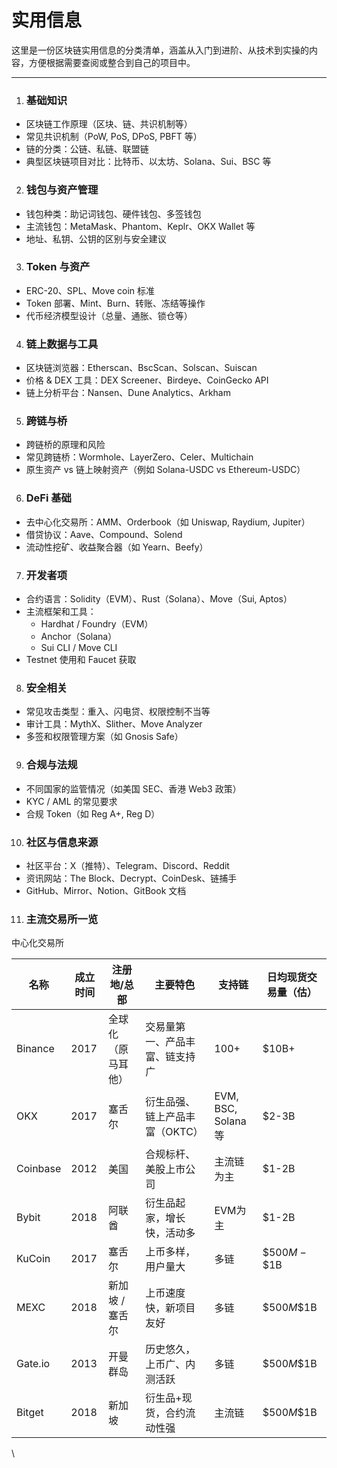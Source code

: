 # 实用信息

这里是一份区块链实用信息的分类清单，涵盖从入门到进阶、从技术到实操的内容，方便根据需要查阅或整合到自己的项目中。

***

1. ### 基础知识

* 区块链工作原理（区块、链、共识机制等）
* 常见共识机制（PoW, PoS, DPoS, PBFT 等）
* 链的分类：公链、私链、联盟链
* 典型区块链项目对比：比特币、以太坊、Solana、Sui、BSC 等

2. ### 钱包与资产管理

* 钱包种类：助记词钱包、硬件钱包、多签钱包
* 主流钱包：MetaMask、Phantom、Keplr、OKX Wallet 等
* 地址、私钥、公钥的区别与安全建议

3. ### Token 与资产

* ERC-20、SPL、Move coin 标准
* Token 部署、Mint、Burn、转账、冻结等操作
* 代币经济模型设计（总量、通胀、锁仓等）

4. ### 链上数据与工具

* 区块链浏览器：Etherscan、BscScan、Solscan、Suiscan
* 价格 & DEX 工具：DEX Screener、Birdeye、CoinGecko API
* 链上分析平台：Nansen、Dune Analytics、Arkham

5. ### 跨链与桥

* 跨链桥的原理和风险
* 常见跨链桥：Wormhole、LayerZero、Celer、Multichain
* 原生资产 vs 链上映射资产（例如 Solana-USDC vs Ethereum-USDC）

6. ### DeFi 基础

* 去中心化交易所：AMM、Orderbook（如 Uniswap, Raydium, Jupiter）
* 借贷协议：Aave、Compound、Solend
* 流动性挖矿、收益聚合器（如 Yearn、Beefy）

7. ### 开发者项

* 合约语言：Solidity（EVM）、Rust（Solana）、Move（Sui, Aptos）
* 主流框架和工具：
  * Hardhat / Foundry（EVM）
  * Anchor（Solana）
  * Sui CLI / Move CLI
* Testnet 使用和 Faucet 获取

8. ### 安全相关

* 常见攻击类型：重入、闪电贷、权限控制不当等
* 审计工具：MythX、Slither、Move Analyzer
* 多签和权限管理方案（如 Gnosis Safe）

9. ### 合规与法规

* 不同国家的监管情况（如美国 SEC、香港 Web3 政策）
* KYC / AML 的常见要求
* 合规 Token（如 Reg A+, Reg D）

10. ### 社区与信息来源

* 社区平台：X（推特）、Telegram、Discord、Reddit
* 资讯网站：The Block、Decrypt、CoinDesk、链捕手
* GitHub、Mirror、Notion、GitBook 文档

11. ### 主流交易所一览

中心化交易所

| 名称                 | 成立时间 | 注册地/总部    | 主要特色              | 支持链               | 日均现货交易量（估）    |
| ------------------ | ---- | --------- | ----------------- | ----------------- | ------------- |
| <p>Binance<br></p> | 2017 | 全球化（原马耳他） | 交易量第一、产品丰富、链支持广   | 100+              | $10B+         |
| OKX                | 2017 | 塞舌尔       | 衍生品强、链上产品丰富（OKTC） | EVM, BSC, Solana等 | $2-3B         |
| Coinbase           | 2012 | 美国        | 合规标杆、美股上市公司       | 主流链为主             | $1-2B         |
| Bybit              | 2018 | 阿联酋       | 衍生品起家，增长快，活动多     | EVM为主             | $1-2B         |
| KuCoin             | 2017 | 塞舌尔       | 上币多样，用户量大         | 多链                | \$$500M-\$$1B |
| MEXC               | 2018 | 新加坡 / 塞舌尔 | 上币速度快，新项目友好       | 多链                | \$$500M\$$1B  |
| Gate.io            | 2013 | 开曼群岛      | 历史悠久，上币广、内测活跃     | 多链                | \$$500M\$$1B  |
| Bitget             | 2018 | 新加坡       | 衍生品+现货，合约流动性强     | 主流链               | \$$500M\$$1B  |

\
